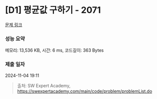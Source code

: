 # [D1] 평균값 구하기 - 2071 

[문제 링크](https://swexpertacademy.com/main/code/problem/problemDetail.do?contestProbId=AV5QRnJqA5cDFAUq) 

### 성능 요약

메모리: 13,536 KB, 시간: 6 ms, 코드길이: 363 Bytes

### 제출 일자

2024-11-04 19:11



> 출처: SW Expert Academy, https://swexpertacademy.com/main/code/problem/problemList.do